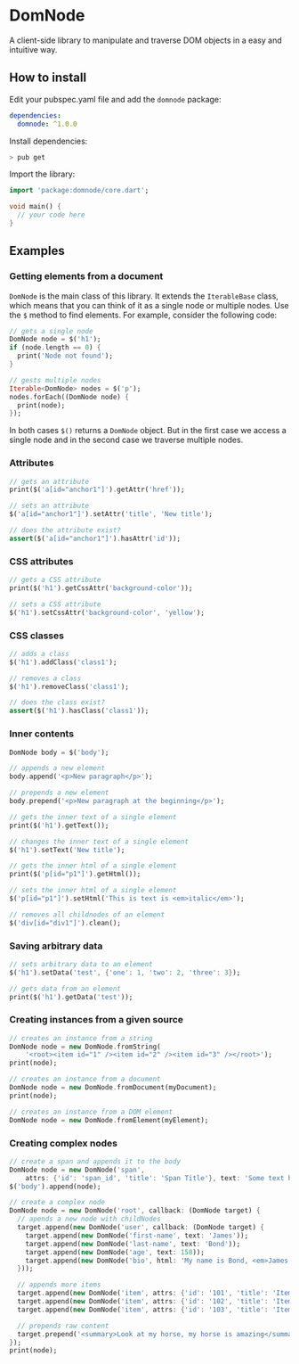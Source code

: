 # DomNode

A client-side library to manipulate and traverse DOM objects in a easy and
intuitive way.

## How to install

Edit your pubspec.yaml file and add the `domnode` package:
```yaml
dependencies:
  domnode: ^1.0.0
```

Install dependencies:
```bash
> pub get
```

Import the library:
```dart
import 'package:domnode/core.dart';

void main() {
  // your code here
}
```

## Examples

### Getting elements from a document

`DomNode` is the main class of this library. It extends the `IterableBase`
class, which means that you can think of it as a single node or multiple nodes.
Use the `$` method to find elements. For example, consider the following code:

```dart
// gets a single node
DomNode node = $('h1');
if (node.length == 0) {
  print('Node not found');
}

// gests multiple nodes
Iterable<DomNode> nodes = $('p');
nodes.forEach((DomNode node) {
  print(node);
});
```

In both cases `$()` returns a `DomNode` object. But in the first case we
access a single node and in the second case we traverse multiple nodes.

### Attributes

```dart
// gets an attribute
print($('a[id="anchor1"]').getAttr('href'));

// sets an attribute
$('a[id="anchor1"]').setAttr('title', 'New title');

// does the attribute exist?
assert($('a[id="anchor1"]').hasAttr('id'));
```

### CSS attributes

```dart
// gets a CSS attribute
print($('h1').getCssAttr('background-color'));

// sets a CSS attribute
$('h1').setCssAttr('background-color', 'yellow');
```

### CSS classes

```dart
// adds a class
$('h1').addClass('class1');

// removes a class
$('h1').removeClass('class1');

// does the class exist?
assert($('h1').hasClass('class1'));
```

### Inner contents

```dart
DomNode body = $('body');

// appends a new element
body.append('<p>New paragraph</p>');

// prepends a new element
body.prepend('<p>New paragraph at the beginning</p>');

// gets the inner text of a single element
print($('h1').getText());

// changes the inner text of a single element
$('h1').setText('New title');

// gets the inner html of a single element
print($('p[id="p1"]').getHtml());

// sets the inner html of a single element
$('p[id="p1"]').setHtml('This is text is <em>italic</em>');

// removes all childnodes of an element
$('div[id="div1"]').clean();
```

### Saving arbitrary data

```dart
// sets arbitrary data to an element
$('h1').setData('test', {'one': 1, 'two': 2, 'three': 3});

// gets data from an element
print($('h1').getData('test'));
```

### Creating instances from a given source
```dart
// creates an instance from a string
DomNode node = new DomNode.fromString(
    '<root><item id="1" /><item id="2" /><item id="3" /></root>');
print(node);

// creates an instance from a document
DomNode node = new DomNode.fromDocument(myDocument);
print(node);

// creates an instance from a DOM element
DomNode node = new DomNode.fromElement(myElement);
```

### Creating complex nodes

```dart
// create a span and appends it to the body
DomNode node = new DomNode('span',
    attrs: {'id': 'span_id', 'title': 'Span Title'}, text: 'Some text here');
$('body').append(node);

// create a complex node
DomNode node = new DomNode('root', callback: (DomNode target) {
  // apends a new node with childNodes
  target.append(new DomNode('user', callback: (DomNode target) {
    target.append(new DomNode('first-name', text: 'James'));
    target.append(new DomNode('last-name', text: 'Bond'));
    target.append(new DomNode('age', text: 158));
    target.append(new DomNode('bio', html: 'My name is Bond, <em>James Bond</em>'));
  }));

  // appends more items
  target.append(new DomNode('item', attrs: {'id': '101', 'title': 'Item 1'}));
  target.append(new DomNode('item', attrs: {'id': '102', 'title': 'Item 2'}));
  target.append(new DomNode('item', attrs: {'id': '103', 'title': 'Item 3'}));

  // prepends raw content
  target.prepend('<summary>Look at my horse, my horse is amazing</summary>');
});
print(node);
```
